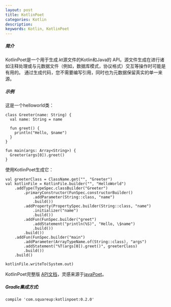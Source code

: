 ```yaml
---
layout: post
title: KotlinPoet
categories: Kotlin
description: 
keywords: Kotlin, KotlinPoet
---
```


##### 简介

KotlinPoet是一个用于生成.kt源文件的Kotlin和Java的 API。源文件生成在进行诸如注释处理或与元数据文件（例如，数据库模式，协议格式）交互等操作时可能是有用的。 通过生成代码，您不需要编写引用，同时也为元数据保留真实的单一来源。

##### 示例
这是一个helloworld类：
```
class Greeter(name: String) {
  val name: String = name

  fun greet() {
    println("Hello, $name")
  }
}

fun main(args: Array<String>) {
  Greeter(args[0]).greet()
}
```
使用KotlinPoet生成它：
```
val greeterClass = ClassName.get("", "Greeter")
val kotlinFile = KotlinFile.builder("", "HelloWorld")
    .addType(TypeSpec.classBuilder("Greeter")
        .primaryConstructor(FunSpec.constructorBuilder()
            .addParameter(String::class, "name")
            .build())
        .addProperty(PropertySpec.builder(String::class, "name")
            .initializer("name")
            .build())
        .addFun(FunSpec.builder("greet")
            .addStatement("println(%S)", "Hello, \$name")
            .build())
        .build())
    .addFun(FunSpec.builder("main")
        .addParameter(ArrayTypeName.of(String::class), "args")
        .addStatement("%T(args[0]).greet()", greeterClass)
        .build())
    .build()

kotlinFile.writeTo(System.out)
```
KotlinPoet完整版 [API文档](https://square.github.io/kotlinpoet/0.x/kotlinpoet/com.squareup.kotlinpoet/)，灵感来源于[javaPoet](https://github.com/square/javapoet/)。
##### Gradle集成方式:
`compile 'com.squareup:kotlinpoet:0.2.0'`